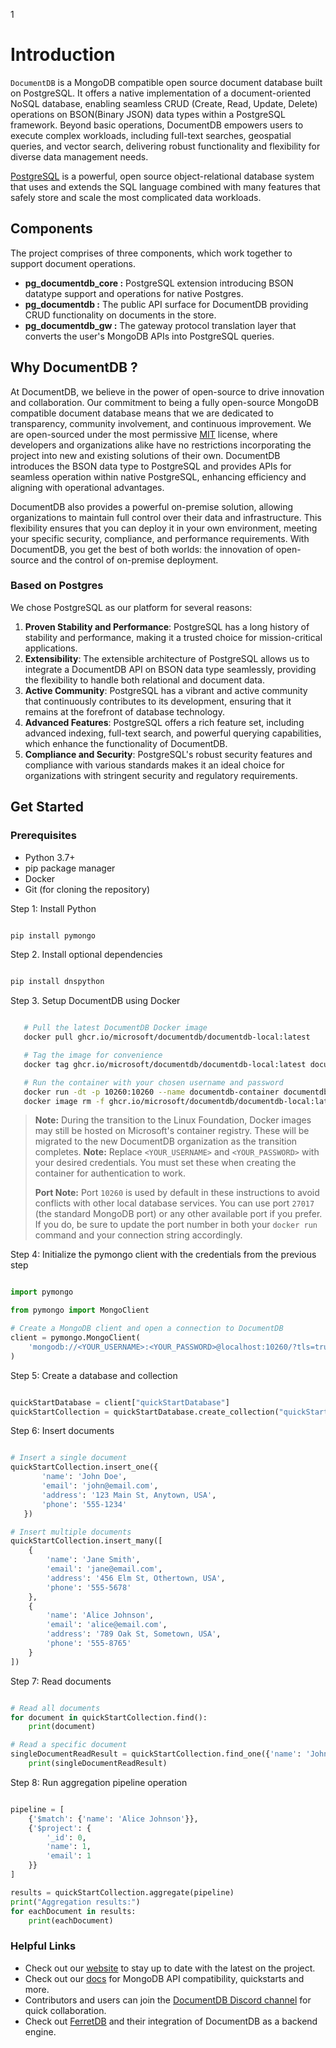 1
# Introduction

`DocumentDB` is a MongoDB compatible open source document database built on PostgreSQL. It offers a native implementation of a document-oriented NoSQL database, enabling seamless CRUD (Create, Read, Update, Delete) operations on BSON(Binary JSON) data types within a PostgreSQL framework. Beyond basic operations, DocumentDB empowers users to execute complex workloads, including full-text searches, geospatial queries, and vector search, delivering robust functionality and flexibility for diverse data management needs.

[PostgreSQL](https://www.postgresql.org/about/) is a powerful, open source object-relational database system that uses and extends the SQL language combined with many features that safely store and scale the most complicated data workloads.

## Components

The project comprises of three components, which work together to support document operations.

- **pg_documentdb_core :** PostgreSQL extension introducing BSON datatype support and operations for native Postgres.
- **pg_documentdb :** The public API surface for DocumentDB providing CRUD functionality on documents in the store.
- **pg_documentdb_gw :** The gateway protocol translation layer that converts the user's MongoDB APIs into PostgreSQL queries.


## Why DocumentDB ?

At DocumentDB, we believe in the power of open-source to drive innovation and collaboration. Our commitment to being a fully open-source MongoDB compatible document database means that we are dedicated to transparency, community involvement, and continuous improvement. We are open-sourced under the most permissive [MIT](https://opensource.org/license/mit) license, where developers and organizations alike have no restrictions incorporating the project into new and existing solutions of their own. DocumentDB introduces the BSON data type to PostgreSQL and provides APIs for seamless operation within native PostgreSQL, enhancing efficiency and aligning with operational advantages.

DocumentDB also provides a powerful on-premise solution, allowing organizations to maintain full control over their data and infrastructure. This flexibility ensures that you can deploy it in your own environment, meeting your specific security, compliance, and performance requirements. With DocumentDB, you get the best of both worlds: the innovation of open-source and the control of on-premise deployment.

### Based on Postgres

We chose PostgreSQL as our platform for several reasons:

1. **Proven Stability and Performance**: PostgreSQL has a long history of stability and performance, making it a trusted choice for mission-critical applications.
2. **Extensibility**: The extensible architecture of PostgreSQL allows us to integrate a DocumentDB API on BSON data type seamlessly, providing the flexibility to handle both relational and document data.
3. **Active Community**: PostgreSQL has a vibrant and active community that continuously contributes to its development, ensuring that it remains at the forefront of database technology.
4. **Advanced Features**: PostgreSQL offers a rich feature set, including advanced indexing, full-text search, and powerful querying capabilities, which enhance the functionality of DocumentDB.
5. **Compliance and Security**: PostgreSQL's robust security features and compliance with various standards makes it an ideal choice for organizations with stringent security and regulatory requirements.

## Get Started

### Prerequisites
- Python 3.7+
- pip package manager
- Docker
- Git (for cloning the repository)

Step 1: Install Python

```bash

pip install pymongo

```

Step 2. Install optional dependencies

```bash

pip install dnspython

```

Step 3. Setup DocumentDB using Docker

```bash

   # Pull the latest DocumentDB Docker image
   docker pull ghcr.io/microsoft/documentdb/documentdb-local:latest

   # Tag the image for convenience
   docker tag ghcr.io/microsoft/documentdb/documentdb-local:latest documentdb

   # Run the container with your chosen username and password
   docker run -dt -p 10260:10260 --name documentdb-container documentdb --username <YOUR_USERNAME> --password <YOUR_PASSWORD>
   docker image rm -f ghcr.io/microsoft/documentdb/documentdb-local:latest || echo "No existing documentdb image to remove"

```

> **Note:** During the transition to the Linux Foundation, Docker images may still be hosted on Microsoft's container registry. These will be migrated to the new DocumentDB organization as the transition completes.
   > **Note:** Replace `<YOUR_USERNAME>` and `<YOUR_PASSWORD>` with your desired credentials. You must set these when creating the container for authentication to work.
   > 
   > **Port Note:** Port `10260` is used by default in these instructions to avoid conflicts with other local database services. You can use port `27017` (the standard MongoDB port) or any other available port if you prefer. If you do, be sure to update the port number in both your `docker run` command and your connection string accordingly.

Step 4: Initialize the pymongo client with the credentials from the previous step

```python

import pymongo

from pymongo import MongoClient

# Create a MongoDB client and open a connection to DocumentDB
client = pymongo.MongoClient(
    'mongodb://<YOUR_USERNAME>:<YOUR_PASSWORD>@localhost:10260/?tls=true&tlsAllowInvalidCertificates=true'
)

```

Step 5: Create a database and collection

```python

quickStartDatabase = client["quickStartDatabase"]
quickStartCollection = quickStartDatabase.create_collection("quickStartCollection")

```

Step 6: Insert documents

```python

# Insert a single document
quickStartCollection.insert_one({
       'name': 'John Doe',
       'email': 'john@email.com',
       'address': '123 Main St, Anytown, USA',
       'phone': '555-1234'
   })

# Insert multiple documents
quickStartCollection.insert_many([
    {
        'name': 'Jane Smith',
        'email': 'jane@email.com',
        'address': '456 Elm St, Othertown, USA',
        'phone': '555-5678'
    },
    {
        'name': 'Alice Johnson',
        'email': 'alice@email.com',
        'address': '789 Oak St, Sometown, USA',
        'phone': '555-8765'
    }
])

```

Step 7: Read documents

```python

# Read all documents
for document in quickStartCollection.find():
    print(document)

# Read a specific document
singleDocumentReadResult = quickStartCollection.find_one({'name': 'John Doe'})
    print(singleDocumentReadResult)

```

Step 8: Run aggregation pipeline operation

```python

pipeline = [
    {'$match': {'name': 'Alice Johnson'}},
    {'$project': {
        '_id': 0,
        'name': 1,
        'email': 1
    }}
]

results = quickStartCollection.aggregate(pipeline)
print("Aggregation results:")
for eachDocument in results:
    print(eachDocument)

```

### Helpful Links

- Check out our [website](https://documentdb.io) to stay up to date with the latest on the project.
- Check out our [docs](https://documentdb.io/docs) for MongoDB API compatibility, quickstarts and more.
- Contributors and users can join the [DocumentDB Discord channel](https://discord.gg/vH7bYu524D) for quick collaboration.
- Check out [FerretDB](https://github.com/FerretDB/FerretDB) and their integration of DocumentDB as a backend engine.